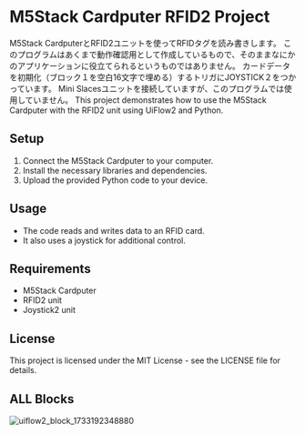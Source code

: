 # M5Stack Cardputer RFID2 Project

M5Stack CardputerとRFID2ユニットを使ってRFIDタグを読み書きします。
このプログラムはあくまで動作確認用として作成しているもので、そのままなにかのアプリケーションに役立てられるというものではありません。
カードデータを初期化（ブロック１を空白16文字で埋める）するトリガにJOYSTICK２をつかっています。
Mini Slacesユニットを接続していますが、このプログラムでは使用していません。
This project demonstrates how to use the M5Stack Cardputer with the RFID2 unit using UiFlow2 and Python.

## Setup

1. Connect the M5Stack Cardputer to your computer.
2. Install the necessary libraries and dependencies.
3. Upload the provided Python code to your device.

## Usage

- The code reads and writes data to an RFID card.
- It also uses a joystick for additional control.

## Requirements

- M5Stack Cardputer
- RFID2 unit
- Joystick2 unit

## License

This project is licensed under the MIT License - see the LICENSE file for details.

## ALL Blocks
![uiflow2_block_1733192348880](https://github.com/user-attachments/assets/33d37bf5-fdf9-4c98-b49f-adae5c81f628)
